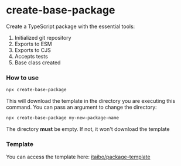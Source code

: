 # create-base-package
Create a TypeScript package with the essential tools:

1. Initialized git repository
2. Exports to ESM
3. Exports to CJS
4. Accepts tests
5. Base class created

### How to use
````sh
npx create-base-package
````

This will download the template in the directory you are executing this command. You can pass an argument to change the directory:

````sh
npx create-base-package my-new-package-name
````

The directory **must** be empty. If not, it won't download the template

### Template
You can access the template here: [itaibo/package-template](https://github.com/itaibo/package-template)
